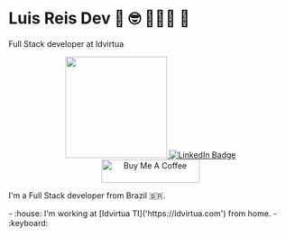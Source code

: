 <h1> Luis Reis Dev 🚀 🤓 👨🏻‍💻 🎹 </h1>
<p>Full Stack developer at Idvirtua </p>


<div id="badges" align="center">
  <a href="https://www.youtube.com/c/LuísReisDev">
    <img src="https://img.shields.io/youtube/channel/views/UC_VDfjfRsVcNegvbhfZclhg?label=Luis%20Reis%20Dev&style=social" width="180"/>
  </a>
   <a href="https://www.linkedin.com/in/luis-henrique-silva-reis/">
    <img src="https://img.shields.io/badge/LinkedIn-blue?style=for-the-badge&logo=linkedin&logoColor=white" alt="LinkedIn Badge"/>
  </a>
</div>
<div id="buymeacoffe" align="center">
  <a href="https://www.buymeacoffee.com/luisreisdev" target="_blank">
    <img src="https://cdn.buymeacoffee.com/buttons/default-orange.png" alt="Buy Me A Coffee" height="41" width="174">
  </a>
</div>


<p> I'm a Full Stack developer from Brazil 🇧🇷.</p>
- :house: I'm working at [Idvirtua TI]('https://idvirtua.com') from home.
- :keyboard:
